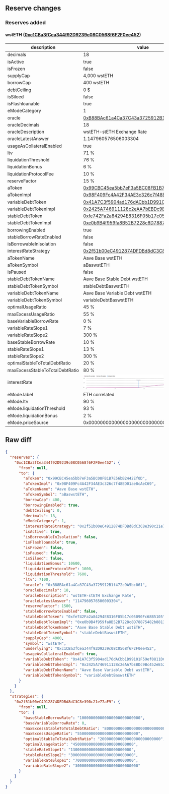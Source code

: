## Reserve changes

### Reserves added

#### wstETH ([0xc1CBa3fCea344f92D9239c08C0568f6F2F0ee452](https://basescan.org/address/0xc1CBa3fCea344f92D9239c08C0568f6F2F0ee452))

| description | value |
| --- | --- |
| decimals | 18 |
| isActive | true |
| isFrozen | false |
| supplyCap | 4,000 wstETH |
| borrowCap | 400 wstETH |
| debtCeiling | 0 $ |
| isSiloed | false |
| isFlashloanable | true |
| eModeCategory | 1 |
| oracle | [0xB88BAc61a4Ca37C43a3725912B1f472c9A5bc061](https://basescan.org/address/0xB88BAc61a4Ca37C43a3725912B1f472c9A5bc061) |
| oracleDecimals | 18 |
| oracleDescription | wstETH-stETH Exchange Rate |
| oracleLatestAnswer | 1.147960576506003304 |
| usageAsCollateralEnabled | true |
| ltv | 71 % |
| liquidationThreshold | 76 % |
| liquidationBonus | 6 % |
| liquidationProtocolFee | 10 % |
| reserveFactor | 15 % |
| aToken | [0x99CBC45ea5bb7eF3a5BC08FB1B7E56bB2442Ef0D](https://basescan.org/address/0x99CBC45ea5bb7eF3a5BC08FB1B7E56bB2442Ef0D) |
| aTokenImpl | [0x98F409Fc4A42F34AE3c326c7f48ED01ae8cAeC69](https://basescan.org/address/0x98F409Fc4A42F34AE3c326c7f48ED01ae8cAeC69) |
| variableDebtToken | [0x41A7C3f5904ad176dACbb1D99101F59ef0811DC1](https://basescan.org/address/0x41A7C3f5904ad176dACbb1D99101F59ef0811DC1) |
| variableDebtTokenImpl | [0x2425A746911128c2eAA7bEBDc9Bc452eE52208a1](https://basescan.org/address/0x2425A746911128c2eAA7bEBDc9Bc452eE52208a1) |
| stableDebtToken | [0xfe742Fa2a84294E8316F05b17c05090Fc68B5105](https://basescan.org/address/0xfe742Fa2a84294E8316F05b17c05090Fc68B5105) |
| stableDebtTokenImpl | [0xe0b9B4f959fa8B52B7228c8D78875482b8813349](https://basescan.org/address/0xe0b9B4f959fa8B52B7228c8D78875482b8813349) |
| borrowingEnabled | true |
| stableBorrowRateEnabled | false |
| isBorrowableInIsolation | false |
| interestRateStrategy | [0x2f51b00eC4912874DFDBd8dC3C8e390c21e77aF9](https://basescan.org/address/0x2f51b00eC4912874DFDBd8dC3C8e390c21e77aF9) |
| aTokenName | Aave Base wstETH |
| aTokenSymbol | aBaswstETH |
| isPaused | false |
| stableDebtTokenName | Aave Base Stable Debt wstETH |
| stableDebtTokenSymbol | stableDebtBaswstETH |
| variableDebtTokenName | Aave Base Variable Debt wstETH |
| variableDebtTokenSymbol | variableDebtBaswstETH |
| optimalUsageRatio | 45 % |
| maxExcessUsageRatio | 55 % |
| baseVariableBorrowRate | 0 % |
| variableRateSlope1 | 7 % |
| variableRateSlope2 | 300 % |
| baseStableBorrowRate | 10 % |
| stableRateSlope1 | 13 % |
| stableRateSlope2 | 300 % |
| optimalStableToTotalDebtRatio | 20 % |
| maxExcessStableToTotalDebtRatio | 80 % |
| interestRate | ![ir](/.assets/eda3aded0333ece535adb2c0df7f1b16add284a2.svg) |
| eMode.label | ETH correlated |
| eMode.ltv | 90 % |
| eMode.liquidationThreshold | 93 % |
| eMode.liquidationBonus | 2 % |
| eMode.priceSource | 0x0000000000000000000000000000000000000000 |


## Raw diff

```json
{
  "reserves": {
    "0xc1CBa3fCea344f92D9239c08C0568f6F2F0ee452": {
      "from": null,
      "to": {
        "aToken": "0x99CBC45ea5bb7eF3a5BC08FB1B7E56bB2442Ef0D",
        "aTokenImpl": "0x98F409Fc4A42F34AE3c326c7f48ED01ae8cAeC69",
        "aTokenName": "Aave Base wstETH",
        "aTokenSymbol": "aBaswstETH",
        "borrowCap": 400,
        "borrowingEnabled": true,
        "debtCeiling": 0,
        "decimals": 18,
        "eModeCategory": 1,
        "interestRateStrategy": "0x2f51b00eC4912874DFDBd8dC3C8e390c21e77aF9",
        "isActive": true,
        "isBorrowableInIsolation": false,
        "isFlashloanable": true,
        "isFrozen": false,
        "isPaused": false,
        "isSiloed": false,
        "liquidationBonus": 10600,
        "liquidationProtocolFee": 1000,
        "liquidationThreshold": 7600,
        "ltv": 7100,
        "oracle": "0xB88BAc61a4Ca37C43a3725912B1f472c9A5bc061",
        "oracleDecimals": 18,
        "oracleDescription": "wstETH-stETH Exchange Rate",
        "oracleLatestAnswer": "1147960576506003304",
        "reserveFactor": 1500,
        "stableBorrowRateEnabled": false,
        "stableDebtToken": "0xfe742Fa2a84294E8316F05b17c05090Fc68B5105",
        "stableDebtTokenImpl": "0xe0b9B4f959fa8B52B7228c8D78875482b8813349",
        "stableDebtTokenName": "Aave Base Stable Debt wstETH",
        "stableDebtTokenSymbol": "stableDebtBaswstETH",
        "supplyCap": 4000,
        "symbol": "wstETH",
        "underlying": "0xc1CBa3fCea344f92D9239c08C0568f6F2F0ee452",
        "usageAsCollateralEnabled": true,
        "variableDebtToken": "0x41A7C3f5904ad176dACbb1D99101F59ef0811DC1",
        "variableDebtTokenImpl": "0x2425A746911128c2eAA7bEBDc9Bc452eE52208a1",
        "variableDebtTokenName": "Aave Base Variable Debt wstETH",
        "variableDebtTokenSymbol": "variableDebtBaswstETH"
      }
    }
  },
  "strategies": {
    "0x2f51b00eC4912874DFDBd8dC3C8e390c21e77aF9": {
      "from": null,
      "to": {
        "baseStableBorrowRate": "100000000000000000000000000",
        "baseVariableBorrowRate": 0,
        "maxExcessStableToTotalDebtRatio": "800000000000000000000000000",
        "maxExcessUsageRatio": "550000000000000000000000000",
        "optimalStableToTotalDebtRatio": "200000000000000000000000000",
        "optimalUsageRatio": "450000000000000000000000000",
        "stableRateSlope1": "130000000000000000000000000",
        "stableRateSlope2": "3000000000000000000000000000",
        "variableRateSlope1": "70000000000000000000000000",
        "variableRateSlope2": "3000000000000000000000000000"
      }
    }
  }
}
```
